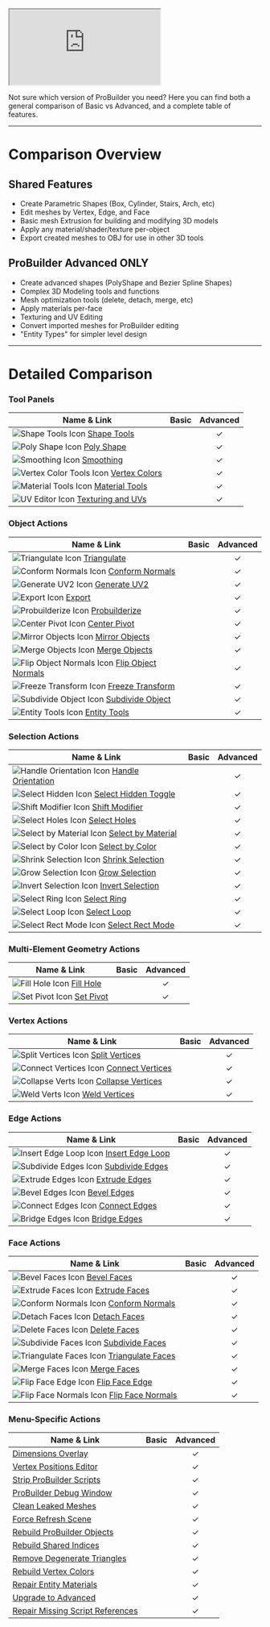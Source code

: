 ﻿<iframe class="youtube-preview" src="https://www.youtube.com/embed/Kjqx6cKUepc" allowfullscreen></iframe>

Not sure which version of ProBuilder you need? Here you can find both a general comparison of Basic vs Advanced, and a complete table of features.

---

# Comparison Overview

## Shared Features
- Create Parametric Shapes (Box, Cylinder, Stairs, Arch, etc)
- Edit meshes by Vertex, Edge, and Face
- Basic mesh Extrusion for building and modifying 3D models
- Apply any material/shader/texture per-object
- Export created meshes to OBJ for use in other 3D tools

## ProBuilder Advanced ONLY
- Create advanced shapes (PolyShape and Bezier Spline Shapes)
- Complex 3D Modeling tools and functions
- Mesh optimization tools (delete, detach, merge, etc)
- Apply materials per-face
- Texturing and UV Editing
- Convert imported meshes for ProBuilder editing
- "Entity Types" for simpler level design

---

# Detailed Comparison

### Tool Panels

| Name & Link        	| Basic | Advanced  |
| -------------     	|:-----:|:---------:|
| ![Shape Tools Icon](../images/icons/Panel_Shapes.png "Shape Panel Icon") [Shape Tools](https://procore3d.github.io/probuilder2/toolbar/tool-panels/#shape-tools) | | ✓ |
| ![Poly Shape Icon](../images/icons/NewPolyShape.png "Shape Panel Icon") [Poly Shape](https://procore3d.github.io/probuilder2/toolbar/tool-panels/#poly-shape) | | ✓ |
| ![Smoothing Icon](../images/icons/Panel_Smoothing.png "Smoothing Icon") [Smoothing](https://procore3d.github.io/probuilder2/toolbar/tool-panels/#smoothing) | | ✓ |
| ![Vertex Color Tools Icon](../images/icons/Panel_VertColors.png "Vertex Color Tools Icon") [Vertex Colors](https://procore3d.github.io/probuilder2/toolbar/tool-panels/#vertex-color-tools) | | ✓ |
| ![Material Tools Icon](../images/icons/Panel_Materials.png "Material Tools Icon") [Material Tools](https://procore3d.github.io/probuilder2/toolbar/tool-panels/#material-tools) | | ✓ |
| ![UV Editor Icon](../images/icons/Panel_UVEditor.png "UV Editor Icon") [Texturing and UVs](https://procore3d.github.io/probuilder2/toolbar/tool-panels/#texturing-and-uvs) | | ✓ |

### Object Actions

| Name & Link        	| Basic | Advanced  |
| -------------     	|:-----:|:---------:|
| ![Triangulate Icon](../images/icons/Object_Triangulate.png "Triangulate Icon") [Triangulate](https://procore3d.github.io/probuilder2/toolbar/object-actions/#triangulate) | | ✓ |
| ![Conform Normals Icon](../images/icons/Object_ConformNormals.png "Conform Normals Icon") [Conform Normals](https://procore3d.github.io/probuilder2/toolbar/object-actions/#conform-normals) | | ✓ |
| ![Generate UV2 Icon](../images/icons/Object_GenerateUV2.png "Generate UV2 Icon") [Generate UV2](https://procore3d.github.io/probuilder2/toolbar/object-actions/#generate-uv2) | | ✓ |
| ![Export Icon](../images/icons/Object_Export.png "Export Icon") [Export](https://procore3d.github.io/probuilder2/toolbar/object-actions/#export) | | ✓ |
| ![Probuilderize Icon](../images/icons/Object_Probuilderize.png "Probuilderize Icon") [Probuilderize](https://procore3d.github.io/probuilder2/toolbar/object-actions/#probuilderize) | | ✓ |
| ![Center Pivot Icon](../images/icons/Pivot_CenterOnObject.png "Center Pivot Icon") [Center Pivot](https://procore3d.github.io/probuilder2/toolbar/object-actions/#center-pivot) | | ✓ |
| ![Mirror Objects Icon](../images/icons/Object_Mirror.png "Mirror Objects Icon") [Mirror Objects](https://procore3d.github.io/probuilder2/toolbar/object-actions/#mirror-objects) | | ✓ |
| ![Merge Objects Icon](../images/icons/Object_Merge.png "Merge Objects Icon") [Merge Objects](https://procore3d.github.io/probuilder2/toolbar/object-actions/#merge-objects) | | ✓ |
| ![Flip Object Normals Icon](../images/icons/Object_FlipNormals.png "Flip Object Normals Icon") [Flip Object Normals](https://procore3d.github.io/probuilder2/toolbar/object-actions/#flip-object-normals) | | ✓ |
| ![Freeze Transform Icon](../images/icons/Pivot_Reset.png "Freeze Transform Icon") [Freeze Transform](https://procore3d.github.io/probuilder2/toolbar/object-actions/#reset-freeze-transform) | | ✓ |
| ![Subdivide Object Icon](../images/icons/Object_Subdivide.png "Subdivide Object Icon") [Subdivide Object](https://procore3d.github.io/probuilder2/toolbar/object-actions/#subdivide) | | ✓ |
| ![Entity Tools Icon](../images/icons/Entity_Trigger.png "Entity Tools Icon") [Entity Tools](https://procore3d.github.io/probuilder2/toolbar/object-actions/#entity-tools) | | ✓ |

### Selection Actions

| Name & Link        	| Basic | Advanced  |
| -------------     	|:-----:|:---------:|
| ![Handle Orientation Icon](../images/icons/HandleAlign_Local.png "Handle Orientation Icon") [Handle Orientation](https://procore3d.github.io/probuilder2/toolbar/selection-tools/#handle-orientation) | | ✓ |
| ![Select Hidden Icon](../images/icons/Selection_SelectHidden-ON.png "Select Hidden Icon") [Select Hidden Toggle](https://procore3d.github.io/probuilder2/toolbar/selection-tools/#select-hidden) | | ✓ |
| ![Shift Modifier Icon](../images/icons/Selection_ShiftDifference.png "Shift Modifier Icon") [Shift Modifier](https://procore3d.github.io/probuilder2/toolbar/selection-tools/#shift-modifier) | | ✓ |
| ![Select Holes Icon](../images/icons/Selection_SelectHole.png "Select Holes Icon") [Select Holes](https://procore3d.github.io/probuilder2/toolbar/selection-tools/#select-holes) | | ✓ |
| ![Select by Material Icon](../images/icons/Selection_SelectByMaterial.png "Select by Material Icon") [Select by Material](https://procore3d.github.io/probuilder2/toolbar/selection-tools/#select-by-material) | | ✓ |
| ![Select by Color Icon](../images/icons/Selection_SelectByVertexColor.png "Select by Color Icon") [Select by Color](https://procore3d.github.io/probuilder2/toolbar/selection-tools/#select-by-color) | | ✓ |
| ![Shrink Selection Icon](../images/icons/Selection_Shrink.png "Shrink Selection Icon") [Shrink Selection](https://procore3d.github.io/probuilder2/toolbar/selection-tools/#shrink-selection) | | ✓ |
| ![Grow Selection Icon](../images/icons/Selection_Grow.png "Grow Selection Icon") [Grow Selection](https://procore3d.github.io/probuilder2/toolbar/selection-tools/#grow-selection) | | ✓ |
| ![Invert Selection Icon](../images/icons/Selection_Invert.png "Invert Selection Icon") [Invert Selection](https://procore3d.github.io/probuilder2/toolbar/selection-tools/#invert-selection) | | ✓ |
| ![Select Ring Icon](../images/icons/Selection_Ring.png "Select Ring Icon") [Select Ring](https://procore3d.github.io/probuilder2/toolbar/selection-tools/#select-edge-ring) | | ✓ |
| ![Select Loop Icon](../images/icons/Selection_Loop.png "Select Loop Icon") [Select Loop](https://procore3d.github.io/probuilder2/toolbar/selection-tools/#select-edge-loop) | | ✓ |
| ![Select Rect Mode Icon](../images/icons/Selection_Rect_Intersect.png "Select Rect Mode Icon") [Select Rect Mode](https://procore3d.github.io/probuilder2/toolbar/selection-tools/#select-rect-mode) | | ✓ |

### Multi-Element Geometry Actions

| Name & Link			| Basic | Advanced	|
| ---					|:-----:|:---------:|
| ![Fill Hole Icon](../images/icons/Edge_FillHole.png "Fill Hole Icon") [Fill Hole](https://procore3d.github.io/probuilder2/toolbar/all/#fill-hole) | | ✓ |
| ![Set Pivot Icon](../images/icons/Pivot_CenterOnElements.png "Set Pivot Icon") [Set Pivot](https://procore3d.github.io/probuilder2/toolbar/all/#move-pivot-to-center-of-selected-elements) | | ✓ |

### Vertex Actions

| Name & Link			| Basic | Advanced	|
| ---					|:-----:|:---------:|
| ![Split Vertices Icon](../images/icons/Vert_Connect.png "Split Vertices Icon") [Split Vertices](https://procore3d.github.io/probuilder2/toolbar/vertex/#split-vertices) | | ✓ |
| ![Connect Vertices Icon](../images/icons/Vert_Connect.png "Connect Vertices Icon") [Connect Vertices](https://procore3d.github.io/probuilder2/toolbar/vertex/#connect-vertices) | | ✓ |
| ![Collapse Verts Icon](../images/icons/Vert_Collapse.png "Collapse Vertices Icon") [Collapse Vertices](https://procore3d.github.io/probuilder2/toolbar/vertex/#collapse-vertices) | | ✓ |
| ![Weld Verts Icon](../images/icons/Vert_Weld.png "Weld Vertices Icon") [Weld Vertices](https://procore3d.github.io/probuilder2/toolbar/vertex/#weld-vertices) | | ✓ |

### Edge Actions

| Name & Link			| Basic | Advanced	|
| ---					|:-----:|:---------:|
| ![Insert Edge Loop Icon](../images/icons/Edge_InsertLoop.png "Insert Edge Loop Icon") [Insert Edge Loop](https://procore3d.github.io/probuilder2/toolbar/edge/#insert-edge-loop) | | ✓ |
| ![Subdivide Edges Icon](../images/icons/Edge_Subdivide.png "Subdivide Edges Icon") [Subdivide Edges](https://procore3d.github.io/probuilder2/toolbar/edge/#subivide-edges) | | ✓ |
| ![Extrude Edges Icon](../images/icons/Edge_Extrude.png "Extrude Edges Icon") [Extrude Edges](https://procore3d.github.io/probuilder2/toolbar/edge/#extrude-edges) | | ✓ |
| ![Bevel Edges Icon](../images/icons/Edge_Bevel.png "Bevel Edges Icon") [Bevel Edges](https://procore3d.github.io/probuilder2/toolbar/edge/#bevel-edges) | | ✓ |
| ![Connect Edges Icon](../images/icons/Edge_Connect.png "Connect Edges Icon") [Connect Edges](https://procore3d.github.io/probuilder2/toolbar/edge/#connect-edges) | | ✓ |
| ![Bridge Edges Icon](../images/icons/Edge_Bridge.png "Bridge Edges Icon") [Bridge Edges](https://procore3d.github.io/probuilder2/toolbar/edge/#bridge-edges) | | ✓ |

### Face Actions

| Name & Link			| Basic | Advanced	|
| ---					|:-----:|:---------:|
| ![Bevel Faces Icon](../images/icons/Edge_Bevel.png "Bevel Faces Icon") [Bevel Faces](https://procore3d.github.io/probuilder2/toolbar/face/#bevel-faces) | | ✓ |
| ![Extrude Faces Icon](../images/icons/Face_Extrude.png "Extrude Faces Icon") [Extrude Faces](https://procore3d.github.io/probuilder2/toolbar/face/#extrude-faces) | | ✓ |
| ![Conform Normals Icon](../images/icons/Face_ConformNormals.png "Conform Normals Icon") [Conform Normals](https://procore3d.github.io/probuilder2/toolbar/face/#conform-normals) | | ✓ |
| ![Detach Faces Icon](../images/icons/Face_Detach.png "Detach Faces Icon") [Detach Faces](https://procore3d.github.io/probuilder2/toolbar/face/#detach-faces) | | ✓ |
| ![Delete Faces Icon](../images/icons/Face_Delete.png "Delete Faces Icon") [Delete Faces](https://procore3d.github.io/probuilder2/toolbar/face/#delete-faces) | | ✓ |
| ![Subdivide Faces Icon](../images/icons/Face_Subdivide.png "Subdivide Faces Icon") [Subdivide Faces](https://procore3d.github.io/probuilder2/toolbar/face/#subdivide-faces) | | ✓ |
| ![Triangulate Faces Icon](../images/icons/Face_Triangulate.png "Triangulate Faces Icon") [Triangulate Faces](https://procore3d.github.io/probuilder2/toolbar/face/#triangulate-faces) | | ✓ |
| ![Merge Faces Icon](../images/icons/Face_Merge.png "Merge Faces Icon") [Merge Faces](https://procore3d.github.io/probuilder2/toolbar/face/#merge-faces) | | ✓ |
| ![Flip Face Edge Icon](../images/icons/Face_FlipTri.png "Flip Face Edge Icon") [Flip Face Edge](https://procore3d.github.io/probuilder2/toolbar/face/#flip-face-edge) | | ✓ |
| ![Flip Face Normals Icon](../images/icons/Face_FlipNormals.png "Flip Face Normals Icon") [Flip Face Normals](https://procore3d.github.io/probuilder2/toolbar/face/#flip-face-normals) | | ✓ |

### Menu-Specific Actions

| Name & Link			| Basic | Advanced	|
| ---					|:-----:|:---------:|
| [Dimensions Overlay](http://www.procore3d.com/docs/menu-actions/#dimensions-overlay) | |✓|
| [Vertex Positions Editor](http://www.procore3d.com/docs/menu-actions/#vertex-positions-editor) | |✓|
| [Strip ProBuilder Scripts](http://www.procore3d.com/docs/menu-actions/#strip-probuilder-scripts) | |✓|
| [ProBuilder Debug Window](http://www.procore3d.com/docs/menu-actions/#probuilder-debug-window) | |✓|
| [Clean Leaked Meshes](http://www.procore3d.com/docs/menu-actions/#clean-leaked-meshes) | |✓|
| [Force Refresh Scene](http://www.procore3d.com/docs/menu-actions/#force-refresh-scene) | |✓|
| [Rebuild ProBuilder Objects](http://www.procore3d.com/docs/menu-actions/#rebuild-probuilder-objects) | |✓|
| [Rebuild Shared Indices](http://www.procore3d.com/docs/menu-actions/#rebuild-shared-indices) | |✓|
| [Remove Degenerate Triangles](http://www.procore3d.com/docs/menu-actions/#remove-degenerate-triangles) | |✓|
| [Rebuild Vertex Colors](http://www.procore3d.com/docs/menu-actions/#rebuild-vertex-colors) | |✓|
| [Repair Entity Materials](http://www.procore3d.com/docs/menu-actions/#repair-entity-materials) | |✓|
| [Upgrade to Advanced](http://www.procore3d.com/docs/menu-actions/#upgrade-to-advanced) | |✓|
| [Repair Missing Script References](http://www.procore3d.com/docs/menu-actions/#repair-missing-script-referenes) | |✓|















